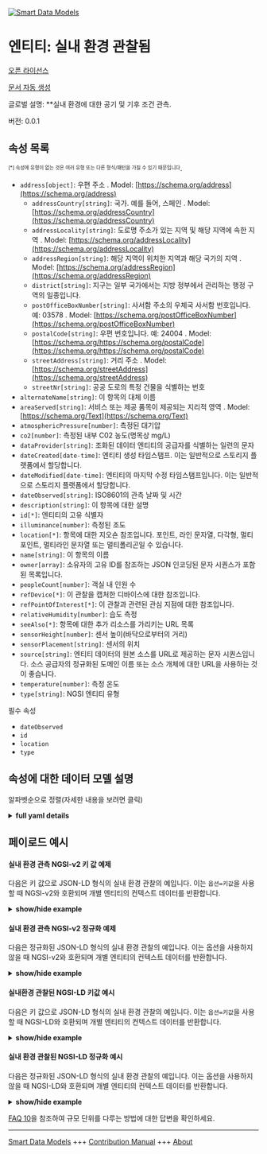 <!-- 10-Header -->  
[![Smart Data Models](https://smartdatamodels.org/wp-content/uploads/2022/01/SmartDataModels_logo.png "Logo")](https://smartdatamodels.org)  
엔티티: 실내 환경 관찰됨  
==============<!-- /10-Header -->  
<!-- 15-License -->  
[오픈 라이선스](https://github.com/smart-data-models//dataModel.Environment/blob/master/IndoorEnvironmentObserved/LICENSE.md)  
[문서 자동 생성](https://docs.google.com/presentation/d/e/2PACX-1vTs-Ng5dIAwkg91oTTUdt8ua7woBXhPnwavZ0FxgR8BsAI_Ek3C5q97Nd94HS8KhP-r_quD4H0fgyt3/pub?start=false&loop=false&delayms=3000#slide=id.gb715ace035_0_60)  
<!-- /15-License -->  
<!-- 20-Description -->  
글로벌 설명: **실내 환경에 대한 공기 및 기후 조건 관측.  
버전: 0.0.1  
<!-- /20-Description -->  
<!-- 30-PropertiesList -->  

## 속성 목록  

<sup><sub>[*] 속성에 유형이 없는 것은 여러 유형 또는 다른 형식/패턴을 가질 수 있기 때문입니다</sub></sup>.  
- `address[object]`: 우편 주소  . Model: [https://schema.org/address](https://schema.org/address)	- `addressCountry[string]`: 국가. 예를 들어, 스페인  . Model: [https://schema.org/addressCountry](https://schema.org/addressCountry)  
	- `addressLocality[string]`: 도로명 주소가 있는 지역 및 해당 지역에 속한 지역  . Model: [https://schema.org/addressLocality](https://schema.org/addressLocality)  
	- `addressRegion[string]`: 해당 지역이 위치한 지역과 해당 국가의 지역  . Model: [https://schema.org/addressRegion](https://schema.org/addressRegion)  
	- `district[string]`: 지구는 일부 국가에서는 지방 정부에서 관리하는 행정 구역의 일종입니다.    
	- `postOfficeBoxNumber[string]`: 사서함 주소의 우체국 사서함 번호입니다. 예: 03578  . Model: [https://schema.org/postOfficeBoxNumber](https://schema.org/postOfficeBoxNumber)  
	- `postalCode[string]`: 우편 번호입니다. 예: 24004  . Model: [https://schema.org/https://schema.org/postalCode](https://schema.org/https://schema.org/postalCode)  
	- `streetAddress[string]`: 거리 주소  . Model: [https://schema.org/streetAddress](https://schema.org/streetAddress)  
	- `streetNr[string]`: 공공 도로의 특정 건물을 식별하는 번호    
- `alternateName[string]`: 이 항목의 대체 이름  - `areaServed[string]`: 서비스 또는 제공 품목이 제공되는 지리적 영역  . Model: [https://schema.org/Text](https://schema.org/Text)- `atmosphericPressure[number]`: 측정된 대기압  - `co2[number]`: 측정된 내부 C02 농도(명목상 mg/L)  - `dataProvider[string]`: 조화된 데이터 엔티티의 공급자를 식별하는 일련의 문자  - `dateCreated[date-time]`: 엔티티 생성 타임스탬프. 이는 일반적으로 스토리지 플랫폼에서 할당합니다.  - `dateModified[date-time]`: 엔티티의 마지막 수정 타임스탬프입니다. 이는 일반적으로 스토리지 플랫폼에서 할당합니다.  - `dateObserved[string]`: ISO8601의 관측 날짜 및 시간  - `description[string]`: 이 항목에 대한 설명  - `id[*]`: 엔티티의 고유 식별자  - `illuminance[number]`: 측정된 조도  - `location[*]`: 항목에 대한 지오숀 참조입니다. 포인트, 라인 문자열, 다각형, 멀티포인트, 멀티라인 문자열 또는 멀티폴리곤일 수 있습니다.  - `name[string]`: 이 항목의 이름  - `owner[array]`: 소유자의 고유 ID를 참조하는 JSON 인코딩된 문자 시퀀스가 포함된 목록입니다.  - `peopleCount[number]`: 객실 내 인원 수  - `refDevice[*]`: 이 관찰을 캡처한 디바이스에 대한 참조입니다.  - `refPointOfInterest[*]`: 이 관찰과 관련된 관심 지점에 대한 참조입니다.  - `relativeHumidity[number]`: 습도 측정  - `seeAlso[*]`: 항목에 대한 추가 리소스를 가리키는 URL 목록  - `sensorHeight[number]`: 센서 높이(바닥으로부터의 거리)  - `sensorPlacement[string]`: 센서의 위치  - `source[string]`: 엔티티 데이터의 원본 소스를 URL로 제공하는 문자 시퀀스입니다. 소스 공급자의 정규화된 도메인 이름 또는 소스 개체에 대한 URL을 사용하는 것이 좋습니다.  - `temperature[number]`: 측정 온도  - `type[string]`: NGSI 엔티티 유형  <!-- /30-PropertiesList -->  
<!-- 35-RequiredProperties -->  
필수 속성  
- `dateObserved`  - `id`  - `location`  - `type`  <!-- /35-RequiredProperties -->  
<!-- 40-RequiredProperties -->  
<!-- /40-RequiredProperties -->  
<!-- 50-DataModelHeader -->  
## 속성에 대한 데이터 모델 설명  
알파벳순으로 정렬(자세한 내용을 보려면 클릭)  
<!-- /50-DataModelHeader -->  
<!-- 60-ModelYaml -->  
<details><summary><strong>full yaml details</strong></summary>    
```yaml  
IndoorEnvironmentObserved:    
  description: An observation of air and climate conditions for indoor environments.    
  properties:    
    address:    
      description: The mailing address    
      properties:    
        addressCountry:    
          description: 'The country. For example, Spain'    
          type: string    
          x-ngsi:    
            model: https://schema.org/addressCountry    
            type: Property    
        addressLocality:    
          description: 'The locality in which the street address is, and which is in the region'    
          type: string    
          x-ngsi:    
            model: https://schema.org/addressLocality    
            type: Property    
        addressRegion:    
          description: 'The region in which the locality is, and which is in the country'    
          type: string    
          x-ngsi:    
            model: https://schema.org/addressRegion    
            type: Property    
        district:    
          description: 'A district is a type of administrative division that, in some countries, is managed by the local government'    
          type: string    
          x-ngsi:    
            type: Property    
        postOfficeBoxNumber:    
          description: 'The post office box number for PO box addresses. For example, 03578'    
          type: string    
          x-ngsi:    
            model: https://schema.org/postOfficeBoxNumber    
            type: Property    
        postalCode:    
          description: 'The postal code. For example, 24004'    
          type: string    
          x-ngsi:    
            model: https://schema.org/https://schema.org/postalCode    
            type: Property    
        streetAddress:    
          description: The street address    
          type: string    
          x-ngsi:    
            model: https://schema.org/streetAddress    
            type: Property    
        streetNr:    
          description: Number identifying a specific property on a public street    
          type: string    
          x-ngsi:    
            type: Property    
      type: object    
      x-ngsi:    
        model: https://schema.org/address    
        type: Property    
    alternateName:    
      description: An alternative name for this item    
      type: string    
      x-ngsi:    
        type: Property    
    areaServed:    
      description: The geographic area where a service or offered item is provided    
      type: string    
      x-ngsi:    
        model: https://schema.org/Text    
        type: Property    
    atmosphericPressure:    
      description: Measured atmospheric pressure    
      minimum: 0    
      type: number    
      x-ngsi:    
        type: Property    
    co2:    
      description: The measured interior C02 concentration nominally in mg/L    
      type: number    
      x-ngsi:    
        type: Property    
        units: mg per liter    
    dataProvider:    
      description: A sequence of characters identifying the provider of the harmonised data entity    
      type: string    
      x-ngsi:    
        type: Property    
    dateCreated:    
      description: Entity creation timestamp. This will usually be allocated by the storage platform    
      format: date-time    
      type: string    
      x-ngsi:    
        type: Property    
    dateModified:    
      description: Timestamp of the last modification of the entity. This will usually be allocated by the storage platform    
      format: date-time    
      type: string    
      x-ngsi:    
        type: Property    
    dateObserved:    
      description: Date and time of the observation in ISO8601    
      type: string    
      x-ngsi:    
        type: Property    
    description:    
      description: A description of this item    
      type: string    
      x-ngsi:    
        type: Property    
    id:    
      anyOf:    
        - description: Identifier format of any NGSI entity    
          maxLength: 256    
          minLength: 1    
          pattern: ^[\w\-\.\{\}\$\+\*\[\]`|~^@!,:\\]+$    
          type: string    
          x-ngsi:    
            type: Property    
        - description: Identifier format of any NGSI entity    
          format: uri    
          type: string    
          x-ngsi:    
            type: Property    
      description: Unique identifier of the entity    
      x-ngsi:    
        type: Property    
    illuminance:    
      description: Measured illuminance    
      minimum: 0    
      type: number    
      x-ngsi:    
        type: Property    
    location:    
      description: 'Geojson reference to the item. It can be Point, LineString, Polygon, MultiPoint, MultiLineString or MultiPolygon'    
      oneOf:    
        - description: Geojson reference to the item. Point    
          properties:    
            bbox:    
              items:    
                type: number    
              minItems: 4    
              type: array    
            coordinates:    
              items:    
                type: number    
              minItems: 2    
              type: array    
            type:    
              enum:    
                - Point    
              type: string    
          required:    
            - type    
            - coordinates    
          title: GeoJSON Point    
          type: object    
          x-ngsi:    
            type: GeoProperty    
        - description: Geojson reference to the item. LineString    
          properties:    
            bbox:    
              items:    
                type: number    
              minItems: 4    
              type: array    
            coordinates:    
              items:    
                items:    
                  type: number    
                minItems: 2    
                type: array    
              minItems: 2    
              type: array    
            type:    
              enum:    
                - LineString    
              type: string    
          required:    
            - type    
            - coordinates    
          title: GeoJSON LineString    
          type: object    
          x-ngsi:    
            type: GeoProperty    
        - description: Geojson reference to the item. Polygon    
          properties:    
            bbox:    
              items:    
                type: number    
              minItems: 4    
              type: array    
            coordinates:    
              items:    
                items:    
                  items:    
                    type: number    
                  minItems: 2    
                  type: array    
                minItems: 4    
                type: array    
              type: array    
            type:    
              enum:    
                - Polygon    
              type: string    
          required:    
            - type    
            - coordinates    
          title: GeoJSON Polygon    
          type: object    
          x-ngsi:    
            type: GeoProperty    
        - description: Geojson reference to the item. MultiPoint    
          properties:    
            bbox:    
              items:    
                type: number    
              minItems: 4    
              type: array    
            coordinates:    
              items:    
                items:    
                  type: number    
                minItems: 2    
                type: array    
              type: array    
            type:    
              enum:    
                - MultiPoint    
              type: string    
          required:    
            - type    
            - coordinates    
          title: GeoJSON MultiPoint    
          type: object    
          x-ngsi:    
            type: GeoProperty    
        - description: Geojson reference to the item. MultiLineString    
          properties:    
            bbox:    
              items:    
                type: number    
              minItems: 4    
              type: array    
            coordinates:    
              items:    
                items:    
                  items:    
                    type: number    
                  minItems: 2    
                  type: array    
                minItems: 2    
                type: array    
              type: array    
            type:    
              enum:    
                - MultiLineString    
              type: string    
          required:    
            - type    
            - coordinates    
          title: GeoJSON MultiLineString    
          type: object    
          x-ngsi:    
            type: GeoProperty    
        - description: Geojson reference to the item. MultiLineString    
          properties:    
            bbox:    
              items:    
                type: number    
              minItems: 4    
              type: array    
            coordinates:    
              items:    
                items:    
                  items:    
                    items:    
                      type: number    
                    minItems: 2    
                    type: array    
                  minItems: 4    
                  type: array    
                type: array    
              type: array    
            type:    
              enum:    
                - MultiPolygon    
              type: string    
          required:    
            - type    
            - coordinates    
          title: GeoJSON MultiPolygon    
          type: object    
          x-ngsi:    
            type: GeoProperty    
      x-ngsi:    
        type: GeoProperty    
    name:    
      description: The name of this item    
      type: string    
      x-ngsi:    
        type: Property    
    owner:    
      description: A List containing a JSON encoded sequence of characters referencing the unique Ids of the owner(s)    
      items:    
        anyOf:    
          - description: Identifier format of any NGSI entity    
            maxLength: 256    
            minLength: 1    
            pattern: ^[\w\-\.\{\}\$\+\*\[\]`|~^@!,:\\]+$    
            type: string    
            x-ngsi:    
              type: Property    
          - description: Identifier format of any NGSI entity    
            format: uri    
            type: string    
            x-ngsi:    
              type: Property    
        description: Unique identifier of the entity    
        x-ngsi:    
          type: Property    
      type: array    
      x-ngsi:    
        type: Property    
    peopleCount:    
      description: Number of people in the room    
      minimum: 0    
      type: number    
      x-ngsi:    
        type: Property    
    refDevice:    
      anyOf:    
        - description: Identifier format of any NGSI entity    
          maxLength: 256    
          minLength: 1    
          pattern: ^[\w\-\.\{\}\$\+\*\[\]`|~^@!,:\\]+$    
          type: string    
          x-ngsi:    
            type: Property    
        - description: Identifier format of any NGSI entity    
          format: uri    
          type: string    
          x-ngsi:    
            type: Property    
      description: A reference to the device(s) which captured this observation    
      x-ngsi:    
        type: Relationship    
    refPointOfInterest:    
      anyOf:    
        - description: Identifier format of any NGSI entity    
          maxLength: 256    
          minLength: 1    
          pattern: ^[\w\-\.\{\}\$\+\*\[\]`|~^@!,:\\]+$    
          type: string    
          x-ngsi:    
            type: Property    
        - description: Identifier format of any NGSI entity    
          format: uri    
          type: string    
          x-ngsi:    
            type: Property    
      description: A reference to a point of interest associated to this observation    
      x-ngsi:    
        type: Relationship    
    relativeHumidity:    
      description: Measured humidity    
      minimum: 0    
      type: number    
      x-ngsi:    
        type: Property    
    seeAlso:    
      description: list of uri pointing to additional resources about the item    
      oneOf:    
        - items:    
            format: uri    
            type: string    
          minItems: 1    
          type: array    
        - format: uri    
          type: string    
      x-ngsi:    
        type: Property    
    sensorHeight:    
      description: Height of the sensor (distance from the floor)    
      minimum: 0    
      type: number    
      x-ngsi:    
        type: Property    
    sensorPlacement:    
      description: Position of the sensor    
      enum:    
        - northWall    
        - southWall    
        - eastWall    
        - westWall    
        - center    
        - floor    
        - roof    
        - ceiling    
      type: string    
      x-ngsi:    
        type: Property    
    source:    
      description: 'A sequence of characters giving the original source of the entity data as a URL. Recommended to be the fully qualified domain name of the source provider, or the URL to the source object'    
      type: string    
      x-ngsi:    
        type: Property    
    temperature:    
      description: Measured temperature    
      minimum: 0    
      type: number    
      x-ngsi:    
        type: Property    
    type:    
      description: NGSI Entity type    
      enum:    
        - IndoorEnvironmentObserved    
      type: string    
      x-ngsi:    
        type: Property    
  required:    
    - id    
    - type    
    - dateObserved    
    - location    
  type: object    
  x-derived-from: ""    
  x-disclaimer: 'Redistribution and use in source and binary forms, with or without modification, are permitted  provided that the license conditions are met. Copyleft (c) 2022 Contributors to Smart Data Models Program'    
  x-license-url: https://github.com/smart-data-models/dataModel.Environment/blob/master/IndoorEnvironmentObserved/LICENSE.md    
  x-model-schema: https://smart-data-models.github.io/data-models/dataModel.Environment/schema.json    
  x-model-tags: ""    
  x-version: 0.0.1    
```  
</details>    
<!-- /60-ModelYaml -->  
<!-- 70-MiddleNotes -->  
<!-- /70-MiddleNotes -->  
<!-- 80-Examples -->  
## 페이로드 예시  
#### 실내 환경 관측 NGSI-v2 키 값 예제  
다음은 키 값으로 JSON-LD 형식의 실내 환경 관찰의 예입니다. 이는 `옵션=키값`을 사용할 때 NGSI-v2와 호환되며 개별 엔티티의 컨텍스트 데이터를 반환합니다.  
<details><summary><strong>show/hide example</strong></summary>    
```json  
{  
        "id": "urn:ngsi:MuseoDemo_Room_1",  
        "type": "IndoorEnvironmentObserved",  
        "dateObserved": "2020-06-08T17:54:00",  
        "refPointOfInterest": "urn:ngsi:MuseoDemo",  
        "address": {  
            "addressCountry": "IT",  
            "addressLocality": "Demo city",  
            "streetAddress": "Demo address"  
        },  
        "location": {  
            "type": "Point",  
            "coordinates": [  
                40,  
                11  
            ]  
        },  
        "peopleCount": 10,  
        "temperature": 12.2,  
        "relativeHumidity": 0.54,  
        "atmosphericPressure": 1013.52,  
        "illuminance": 1000,  
        "CO": 500,  
        "NO": 45,  
        "NO2": 69,  
        "NOx": 139,  
        "SO2": 11  
}  
```  
</details>  
#### 실내 환경 관측 NGSI-v2 정규화 예제  
다음은 정규화된 JSON-LD 형식의 실내 환경 관찰의 예입니다. 이는 옵션을 사용하지 않을 때 NGSI-v2와 호환되며 개별 엔티티의 컨텍스트 데이터를 반환합니다.  
<details><summary><strong>show/hide example</strong></summary>    
```json  
{  
    "id": "urn:ngsi:MuseoDemo_Room_1",  
    "type": "IndoorEnvironmentObserved",  
    "dateObserved": {  
        "value": "2020-06-08T17:54:00"  
    },  
    "refPointOfInterest": {  
        "type": "Relationship",  
        "value": "urn:ngsi:MuseoDemo"  
    },  
    "location": {  
        "type": "geo:json",  
        "value": {  
            "type": "Point",  
            "coordinates": [40, 11]  
        }  
    },  
    "address": {  
        "type": "PostalAddress",  
        "value": {  
            "addressCountry": "IT",  
            "addressLocality": "Demo city",  
            "streetAddress": "Demo address"  
        }  
    },  
    "peopleCount": {  
        "value": 10  
    },  
    "temperature": {  
        "value": 12.2,  
        "metadata": {  
            "unitCode": {  
                "value": "CEL"  
            }  
        }  
    },  
    "relativeHumidity": {  
        "value": 0.54,  
        "metadata": {  
            "unitCode": {  
                "value": "P1"  
            }  
        }  
    },  
    "illuminance": {  
        "value": 1000,  
        "metadata": {  
            "unitCode": {  
                "value": "LX"  
            }  
        }  
    },  
    "CO": {  
        "value": 500,  
        "metadata": {  
            "unitCode": {  
                "value": "GP"  
            }  
        }  
    },  
    "NO": {  
        "value": 45,  
        "metadata": {  
            "unitCode": {  
                "value": "GQ"  
            }  
        }  
    },  
    "NOx": {  
        "value": 139,  
        "metadata": {  
            "unitCode": {  
                "value": "GQ"  
            }  
        }  
    },  
    "NO2": {  
        "value": 69,  
        "metadata": {  
            "unitCode": {  
                "value": "GQ"  
            }  
        }  
    },  
    "SO2": {  
        "value": 11,  
        "metadata": {  
            "unitCode": {  
                "value": "GQ"  
            }  
        }  
    }  
}  
```  
</details>  
#### 실내환경 관찰된 NGSI-LD 키값 예시  
다음은 키 값으로 JSON-LD 형식의 실내 환경 관찰의 예입니다. 이는 `옵션=키값`을 사용할 때 NGSI-LD와 호환되며 개별 엔티티의 컨텍스트 데이터를 반환합니다.  
<details><summary><strong>show/hide example</strong></summary>    
```json  
{  
  "id": "urn:ngsi-ld:IndoorEnvironmentObserved:urn:ngsi:MuseoDemo_Room_1",  
  "type": "IndoorEnvironmentObserved",  
  "CO": 500,  
  "NO": 45,  
  "NO2": 69,  
  "NOx": 139,  
  "SO2": 11,  
  "address": {  
    "addressCountry": "IT",  
    "addressLocality": "Demo city",  
    "streetAddress": "Demo address",  
    "type": "PostalAddress"  
  },  
  "dateObserved": "2016-03-15T11:00:00/2016-03-15T12:00:00",  
  "illuminance": 1000,  
  "location": {  
    "type": "Point",  
    "coordinates": [  
      40,  
      11  
    ]  
  },  
  "peopleCount": 10,  
  "refPointOfInterest": "urn:ngsi-ld:PointOfInterest:urn:ngsi:MuseoDemo",  
  "relativeHumidity": 0.54,  
  "temperature": 12.2,  
  "@context": [  
    "https://fiware.github.io/data-models/context.jsonld",  
    "https://uri.etsi.org/ngsi-ld/v1/ngsi-ld-core-context-v1.3.jsonld",  
    "https://raw.githubusercontent.com/smart-data-models/dataModel.Environment/master/context.jsonld"  
  ]  
}  
```  
</details>  
#### 실내 환경 관찰된 NGSI-LD 정규화 예시  
다음은 정규화된 JSON-LD 형식의 실내 환경 관찰의 예입니다. 이는 옵션을 사용하지 않을 때 NGSI-LD와 호환되며 개별 엔티티의 컨텍스트 데이터를 반환합니다.  
<details><summary><strong>show/hide example</strong></summary>    
```json  
{  
    "id": "urn:ngsi-ld:IndoorEnvironmentObserved:urn:ngsi:MuseoDemo_Room_1",  
    "type": "IndoorEnvironmentObserved",  
    "CO": {  
        "type": "Property",  
        "value": 500,  
        "unitCode": "GP"  
    },  
    "NO": {  
        "type": "Property",  
        "value": 45,  
        "unitCode": "GQ"  
    },  
    "NO2": {  
        "type": "Property",  
        "value": 69,  
        "unitCode": "GQ"  
    },  
    "NOx": {  
        "type": "Property",  
        "value": 139,  
        "unitCode": "GQ"  
    },  
    "SO2": {  
        "type": "Property",  
        "value": 11,  
        "unitCode": "GQ"  
    },  
    "address": {  
        "type": "Property",  
        "value": {  
            "addressCountry": "IT",  
            "addressLocality": "Demo city",  
            "streetAddress": "Demo address",  
            "type": "PostalAddress"  
        }  
    },  
    "dateObserved": {  
        "type": "Property",  
        "value": "2016-03-15T11:00:00/2016-03-15T12:00:00"  
    },  
    "illuminance": {  
        "type": "Property",  
        "value": 1000  
    },  
    "location": {  
        "type": "GeoProperty",  
        "value": {  
            "type": "Point",  
            "coordinates": [  
                40,  
                11  
            ]  
        }  
    },  
    "peopleCount": {  
        "type": "Property",  
        "value": 10  
    },  
    "refPointOfInterest": {  
        "type": "Relationship",  
        "object": "urn:ngsi-ld:PointOfInterest:urn:ngsi:MuseoDemo"  
    },  
    "relativeHumidity": {  
        "type": "Property",  
        "value": 0.54  
    },  
    "temperature": {  
        "type": "Property",  
        "value": 12.2  
    },  
    "@context": [  
        "https://fiware.github.io/data-models/context.jsonld",  
        "https://uri.etsi.org/ngsi-ld/v1/ngsi-ld-core-context-v1.3.jsonld",  
        "https://raw.githubusercontent.com/smart-data-models/dataModel.Environment/master/context.jsonld"  
    ]  
}  
```  
</details><!-- /80-Examples -->  
<!-- 90-FooterNotes -->  
<!-- /90-FooterNotes -->  
<!-- 95-Units -->  
[FAQ 10](https://smartdatamodels.org/index.php/faqs/)을 참조하여 규모 단위를 다루는 방법에 대한 답변을 확인하세요.  
<!-- /95-Units -->  
<!-- 97-LastFooter -->  
---  
[Smart Data Models](https://smartdatamodels.org) +++ [Contribution Manual](https://bit.ly/contribution_manual) +++ [About](https://bit.ly/Introduction_SDM)<!-- /97-LastFooter -->  
